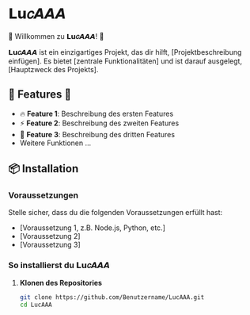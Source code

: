 # 𝗟𝘂𝑐𝘼𝘼𝘼

🌟 Willkommen zu **𝗟𝘂𝑐𝘼𝘼𝘼**! 🌟

**𝗟𝘂𝑐𝘼𝘼𝘼** ist ein einzigartiges Projekt, das dir hilft, [Projektbeschreibung einfügen]. Es bietet [zentrale Funktionalitäten] und ist darauf ausgelegt, [Hauptzweck des Projekts].

## 🌟 Features 🌟

- 🔥 **Feature 1**: Beschreibung des ersten Features
- ⚡ **Feature 2**: Beschreibung des zweiten Features
- 🚀 **Feature 3**: Beschreibung des dritten Features
- Weitere Funktionen ...

## 📦 Installation

### Voraussetzungen

Stelle sicher, dass du die folgenden Voraussetzungen erfüllt hast:

- [Voraussetzung 1, z.B. Node.js, Python, etc.]
- [Voraussetzung 2]
- [Voraussetzung 3]

### So installierst du **𝗟𝘂𝑐𝘼𝘼𝘼**

1. **Klonen des Repositories**

   ```bash
   git clone https://github.com/Benutzername/LucAAA.git
   cd LucAAA
